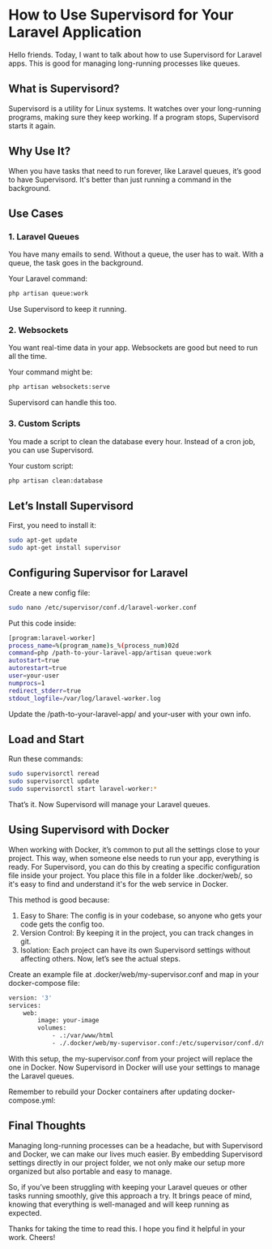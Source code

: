 # How to Use Supervisord for Your Laravel Application
Hello friends. Today, I want to talk about how to use Supervisord for Laravel apps. This is good for managing long-running processes like queues.

## What is Supervisord?
Supervisord is a utility for Linux systems. It watches over your long-running programs, making sure they keep working. If a program stops, Supervisord starts it again.

## Why Use It?
When you have tasks that need to run forever, like Laravel queues, it’s good to have Supervisord. It's better than just running a command in the background.

## Use Cases

### 1. Laravel Queues
   You have many emails to send. Without a queue, the user has to wait. With a queue, the task goes in the background.

Your Laravel command:
````sh
php artisan queue:work
````
Use Supervisord to keep it running.

### 2. Websockets
   You want real-time data in your app. Websockets are good but need to run all the time.

Your command might be:

````sh
php artisan websockets:serve
````

Supervisord can handle this too.

### 3. Custom Scripts
   You made a script to clean the database every hour. Instead of a cron job, you can use Supervisord.

Your custom script:
````sh
php artisan clean:database
````

## Let’s Install Supervisord
First, you need to install it:
````sh
sudo apt-get update
sudo apt-get install supervisor
````

## Configuring Supervisor for Laravel
Create a new config file:
````sh
sudo nano /etc/supervisor/conf.d/laravel-worker.conf
````
Put this code inside:
````sh
[program:laravel-worker]
process_name=%(program_name)s_%(process_num)02d
command=php /path-to-your-laravel-app/artisan queue:work
autostart=true
autorestart=true
user=your-user
numprocs=1
redirect_stderr=true
stdout_logfile=/var/log/laravel-worker.log
````
Update the /path-to-your-laravel-app/ and your-user with your own info.

## Load and Start
Run these commands:
````sh
sudo supervisorctl reread
sudo supervisorctl update
sudo supervisorctl start laravel-worker:*
````
That’s it. Now Supervisord will manage your Laravel queues.

## Using Supervisord with Docker
When working with Docker, it’s common to put all the settings close to your project. This way, when someone else needs to run your app, everything is ready. For Supervisord, you can do this by creating a specific configuration file inside your project. You place this file in a folder like .docker/web/, so it's easy to find and understand it's for the web service in Docker.

This method is good because:

1. Easy to Share: The config is in your codebase, so anyone who gets your code gets the config too.
2. Version Control: By keeping it in the project, you can track changes in git.
3. Isolation: Each project can have its own Supervisord settings without affecting others.
Now, let’s see the actual steps.

Create an example file at .docker/web/my-supervisor.conf and map in your docker-compose file:
````sh
version: '3'
services:
    web:
        image: your-image
        volumes:
            - .:/var/www/html 
            - ./.docker/web/my-supervisor.conf:/etc/supervisor/conf.d/my-supervisor.conf
````

With this setup, the my-supervisor.conf from your project will replace the one in Docker. Now Supervisord in Docker will use your settings to manage the Laravel queues.

Remember to rebuild your Docker containers after updating docker-compose.yml:

## Final Thoughts
Managing long-running processes can be a headache, but with Supervisord and Docker, we can make our lives much easier. By embedding Supervisord settings directly in our project folder, we not only make our setup more organized but also portable and easy to manage.

So, if you’ve been struggling with keeping your Laravel queues or other tasks running smoothly, give this approach a try. It brings peace of mind, knowing that everything is well-managed and will keep running as expected.

Thanks for taking the time to read this. I hope you find it helpful in your work. Cheers!
